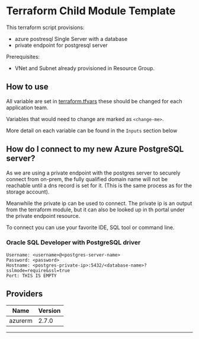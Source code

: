 # Terraform Child Module Template

This terraform script provisions:
+ azure postresql Single Server with a database
+ private endpoint for postgresql server

Prerequisites:
+ VNet and Subnet already provisioned in Resource Group.

## How to use

All variable are set in [terraform.tfvars](terraform.tfvars) these should be changed for each application team.

Variables that would need to change are marked as `<change-me>`.

More detail on each variable can be found in the `Inputs` section below

## How do I connect to my new Azure PostgreSQL server?
As we are using a private endpoint with the postgres server to securely connect from on-prem, the fully qualified domain name will not be reachable until a dns record is set for it. (This is the same process as for the storage account).

Meanwhile the private ip can be used to connect. The private ip is an output from the terraform module, but it can also be looked up in th portal under the private endpoint resource.

To connect you can use your favorite IDE, SQL tool or command line.

### Oracle SQL Developer with PostgreSQL driver

	Username: <username>@<postgres-server-name>
	Password: <password>
	Hostname: <postgres-private-ip>:5432/<database-name>?sslmode=require&ssl=true
	Port: THIS IS EMPTY

## Providers

| Name | Version |
|------|---------|
| azurerm | 2.7.0 |

-----

<!-- BEGIN_TF_DOCS -->
<!-- END_TF_DOCS -->

